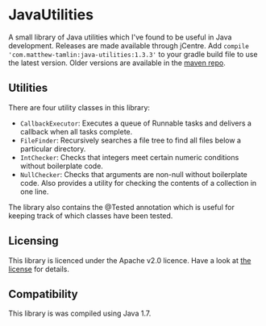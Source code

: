 # JavaUtilities
A small library of Java utilities which I've found to be useful in Java development. Releases are made available through jCentre. Add `compile 'com.matthew-tamlin:java-utilities:1.3.3'` to your gradle build file to use the latest version. Older versions are available in the [maven repo](https://bintray.com/matthewtamlin/maven/JavaUtilities/view).

## Utilities
There are four utility classes in this library:
- `CallbackExecutor`: Executes a queue of Runnable tasks and delivers a callback when all tasks complete.
- `FileFinder`: Recursively searches a file tree to find all files below a particular directory.
- `IntChecker`: Checks that integers meet certain numeric conditions without boilerplate code.
- `NullChecker`: Checks that arguments are non-null without boilerplate code. Also provides a
utility for checking the contents of a collection in one line.

The library also contains the @Tested annotation which is useful for keeping track of which classes have been tested.

## Licensing
This library is licenced under the Apache v2.0 licence. Have a look at [the license](LICENSE) for details.

## Compatibility
This library is was compiled using Java 1.7.
